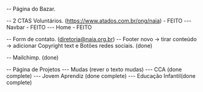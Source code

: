 -- Página do Bazar. 


-- 2 CTAS Voluntários. (https://www.atados.com.br/ong/naia) - FEITO
--- Navbar - FEITO
--- Home - FEITO

-- Form de contato. (diretoria@naia.org.br)
-- Footer novo -> tirar conteúdo -> adicionar Copyright text e Botões redes sociais. (done)
    

-- Mailchimp. (done)


-- Página de Projetos
--- Mudas (rever o texto mudas)
--- CCA (done complete)
--- Jovem Aprendiz (done complete)
--- Educação Infantil(done complete)

